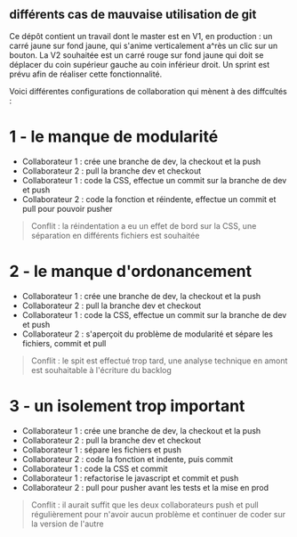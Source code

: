 ## différents cas de mauvaise utilisation de git

Ce dépôt contient un travail dont le master est en V1, en production : un carré jaune sur fond jaune, qui s'anime verticalement a^rès un clic sur un bouton. La V2 souhaitée est un carré rouge sur fond jaune qui doit se déplacer du coin supérieur gauche au coin inférieur droit. Un sprint est prévu afin de réaliser cette fonctionnalité.

Voici différentes configurations de collaboration qui mènent à des diffcultés :

# 1 - le manque de modularité

 - Collaborateur 1 : crée une branche de dev, la checkout et la push
 - Collaborateur 2 : pull la branche dev et checkout
 - Collaborateur 1 : code la CSS, effectue un commit sur la branche de dev et push
 - Collaborateur 2 : code la fonction et réindente, effectue un commit et pull pour pouvoir pusher

> Conflit : la réindentation a eu un effet de bord sur la CSS, une séparation en différents fichiers est souhaitée

# 2 - le manque d'ordonancement

 - Collaborateur 1 : crée une branche de dev, la checkout et la push
 - Collaborateur 2 : pull la branche dev et checkout
 - Collaborateur 1 : code la CSS, effectue un commit sur la branche de dev et push
 - Collaborateur 2 : s'aperçoit du problème de modularité et sépare les fichiers, commit et pull

> Conflit : le spit est effectué trop tard, une analyse technique en amont est souhaitable à l'écriture du backlog

# 3 - un isolement trop important

 - Collaborateur 1 : crée une branche de dev, la checkout et la push
 - Collaborateur 2 : pull la branche dev et checkout
 - Collaborateur 1 : sépare les fichiers et push
 - Collaborateur 2 : code la fonction et indente, puis commit
 - Collaborateur 1 : code la CSS et commit
 - Collaborateur 1 : refactorise le javascript et commit et push
 - Collaborateur 2 : pull pour pusher avant les tests et la mise en prod
 
 > Conflit : il aurait suffit que les deux collaborateurs push et pull régulièrement pour n'avoir aucun problème et continuer de coder sur la version de l'autre
 
 
 

